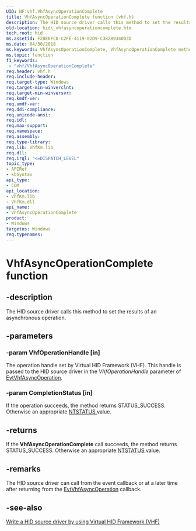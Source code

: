 ```yaml
---
UID: NF:vhf.VhfAsyncOperationComplete
title: VhfAsyncOperationComplete function (vhf.h)
description: The HID source driver calls this method to set the results of an asynchronous operation.
old-location: hid\_vhfasyncoperationcomplete.htm
tech.root: hid
ms.assetid: F28E6FC0-C2FE-4119-82D9-C38289340D3D
ms.date: 04/30/2018
ms.keywords: VhfAsyncOperationComplete, VhfAsyncOperationComplete method [Human Input Devices], hid._vhfasyncoperationcomplete, vhf/VhfAsyncOperationComplete
ms.topic: function
f1_keywords:
 - "vhf/VhfAsyncOperationComplete"
req.header: vhf.h
req.include-header: 
req.target-type: Windows
req.target-min-winverclnt: 
req.target-min-winversvr: 
req.kmdf-ver: 
req.umdf-ver: 
req.ddi-compliance: 
req.unicode-ansi: 
req.idl: 
req.max-support: 
req.namespace: 
req.assembly: 
req.type-library: 
req.lib: VhfKm.lib
req.dll: 
req.irql: "<=DISPATCH_LEVEL"
topic_type:
- APIRef
- kbSyntax
api_type:
- COM
api_location:
- VhfKm.lib
- VhfKm.dll
api_name:
- VhfAsyncOperationComplete
product:
- Windows
targetos: Windows
req.typenames: 
---
```


# VhfAsyncOperationComplete function


## -description


The HID source driver calls this method to set the results of an asynchronous operation. 


## -parameters




### -param VhfOperationHandle [in]

The operation handle set by Virtual HID Framework (VHF). This handle is passed to the HID source driver  in the <i>VhfOperationHandle</i> parameter of <a href="https://docs.microsoft.com/windows-hardware/drivers/ddi/content/vhf/nc-vhf-evt_vhf_async_operation">EvtVhfAsyncOperation</a>.


### -param CompletionStatus [in]

If the operation succeeds, the method returns STATUS_SUCCESS. Otherwise an appropriate <a href="https://docs.microsoft.com/windows-hardware/drivers/kernel/ntstatus-values">NTSTATUS </a> value.


## -returns



If the <b>VhfAsyncOperationComplete</b> call succeeds, the method returns STATUS_SUCCESS. Otherwise an appropriate <a href="https://docs.microsoft.com/windows-hardware/drivers/kernel/ntstatus-values">NTSTATUS </a> value.




## -remarks



The HID source driver can call  from the event callback or at a later time after returning from the <a href="https://docs.microsoft.com/windows-hardware/drivers/ddi/content/vhf/nc-vhf-evt_vhf_async_operation">EvtVhfAsyncOperation</a> callback.




## -see-also




<a href="https://docs.microsoft.com/windows-hardware/drivers/hid/virtual-hid-framework--vhf-">Write a HID source driver by using Virtual HID Framework (VHF)</a>
 

 

